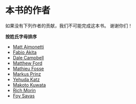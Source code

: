 # 本书的作者

如果没有下列作者的贡献，我们不可能完成这本书。
谢谢你们！

**按姓氏字母排序**

* [Matt     Aimonetti   ](http://merbist.com)
* [Fabio    Akita       ](http://akitaonrails.com)
* [Dale     Campbell    ](http://corrupt.save-state.net/)
* [Matthew  Ford        ](http://github.com/deimos1986)
* [Mathieu  Fosse       ](http://blog.kawooa.org)
* [Markus   Prinz       ](http://blog.nuclearsquid.com/)
* [Yehuda   Katz        ](http://yehudakatz.com)
* [Makoto   Kuwata      ](http://www.kuwata-lab.com/)
* [Rich     Morin       ](http://cfcl.com/rdm)
* [Foy      Savas       ](http://foysavas.com/)
